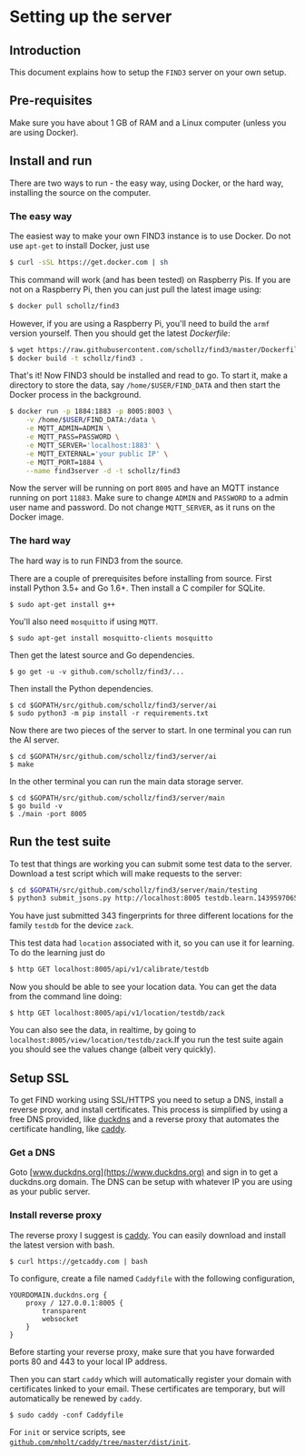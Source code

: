 # Setting up the server

## Introduction

This document explains how to setup the `FIND3` server on your own setup.

## Pre-requisites

Make sure you have about 1 GB of RAM and a Linux computer (unless you are using Docker).

## Install and run 

There are two ways to run - the easy way, using Docker, or the hard way, installing the source on the computer.

### The easy way

The easiest way to make your own FIND3 instance is to use Docker. Do not use `apt-get` to install Docker, just use

```bash
$ curl -sSL https://get.docker.com | sh
```

This command will work (and has been tested) on Raspberry Pis. If you are not on a Raspberry Pi, then you can just pull the latest image using:

```bash
$ docker pull schollz/find3
```

However, if you are using a Raspberry Pi, you'll need to build the `armf` version yourself. Then you should get the latest *Dockerfile*:

```bash
$ wget https://raw.githubusercontent.com/schollz/find3/master/Dockerfile
$ docker build -t schollz/find3 .
```

That's it! Now FIND3 should be installed and read to go. To start it, make a directory to store the data, say `/home/$USER/FIND_DATA` and then start the Docker process in the background.

```bash
$ docker run -p 1884:1883 -p 8005:8003 \
	-v /home/$USER/FIND_DATA:/data \
    -e MQTT_ADMIN=ADMIN \
    -e MQTT_PASS=PASSWORD \
    -e MQTT_SERVER='localhost:1883' \
	-e MQTT_EXTERNAL='your public IP' \
	-e MQTT_PORT=1884 \
	--name find3server -d -t schollz/find3
```

Now the server will be running on port `8005` and have an MQTT instance running on port `11883`. Make sure to change `ADMIN` and `PASSWORD` to a admin user name and password. Do not change `MQTT_SERVER`, as it runs on the Docker image.

### The hard way

The hard way is to run FIND3 from the source. 

There are a couple of prerequisites before installing from source. First install Python 3.5+ and Go 1.6+. Then install a C compiler for SQLite.

```
$ sudo apt-get install g++
```

You'll also need `mosquitto` if using `MQTT`.

```
$ sudo apt-get install mosquitto-clients mosquitto
```

Then get the latest source and Go dependencies.

```
$ go get -u -v github.com/schollz/find3/...
```

Then install the Python dependencies.

```
$ cd $GOPATH/src/github.com/schollz/find3/server/ai
$ sudo python3 -m pip install -r requirements.txt
```

Now there are two pieces of the server to start. In one terminal you can run the AI server.

```
$ cd $GOPATH/src/github.com/schollz/find3/server/ai
$ make
```

In the other terminal you can run the main data storage server.

```
$ cd $GOPATH/src/github.com/schollz/find3/server/main
$ go build -v
$ ./main -port 8005 
```

## Run the test suite

To test that things are working you can submit some test data to the server. Download a test script which will make requests to the server:

```bash
$ cd $GOPATH/src/github.com/schollz/find3/server/main/testing
$ python3 submit_jsons.py http://localhost:8005 testdb.learn.1439597065993.jsons
```

You have just submitted 343 fingerprints for three different locations for the family `testdb` for the device `zack`.

This test data had `location` associated with it, so you can use it for learning. To do the learning just do 

```bash
$ http GET localhost:8005/api/v1/calibrate/testdb
```

Now you should be able to see your location data. You can get the data from the command line doing:

```
$ http GET localhost:8005/api/v1/location/testdb/zack
```

You can also see the data, in realtime, by going to `localhost:8005/view/location/testdb/zack`.If you run the test suite again you should see the values change (albeit very quickly).

## Setup SSL

To get FIND working using SSL/HTTPS you need to setup a DNS, install a reverse proxy, and install certificates. This process is simplified by using a free DNS provided, like [duckdns](https://www.duckdns.org) and a reverse proxy that automates the certificate handling, like [caddy](https://caddyserver.com/).

### Get a DNS

Goto [www.duckdns.org](https://www.duckdns.org) and sign in to get a duckdns.org domain. The DNS can be setup with whatever IP you are using as your public server.

### Install reverse proxy

The reverse proxy I suggest is [caddy](https://caddyserver.com/). You can easily download and install the latest version with bash.

```
$ curl https://getcaddy.com | bash
```

To configure, create a file named `Caddyfile` with the following configuration,

```
YOURDOMAIN.duckdns.org {
	proxy / 127.0.0.1:8005 {
		transparent
		websocket
	}
}
```

Before starting your reverse proxy, make sure that you have forwarded ports 80 and 443 to your local IP address.

Then you can start `caddy` which will automatically register your domain with certificates linked to your email. These certificates are temporary, but will automatically be renewed by `caddy`.

```
$ sudo caddy -conf Caddyfile
```

For `init` or service scripts, see [`github.com/mholt/caddy/tree/master/dist/init`](https://github.com/mholt/caddy/tree/master/dist/init).
